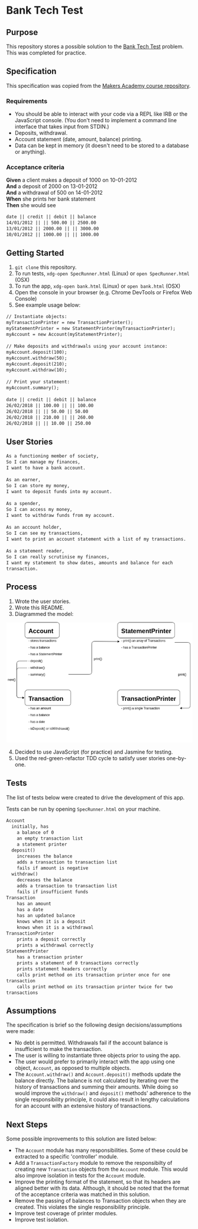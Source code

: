 # Bank Tech Test

## Purpose

This repository stores a possible solution to the [Bank Tech Test](https://github.com/makersacademy/course/blob/master/individual_challenges/bank_tech_test.md) problem. This was completed for practice.

## Specification

This specification was copied from the [Makers Academy course repository](https://github.com/makersacademy/course/blob/master/individual_challenges/bank_tech_test.md).

### Requirements

* You should be able to interact with your code via a REPL like IRB or the JavaScript console. (You don't need to implement a command line interface that takes input from STDIN.)
* Deposits, withdrawal.
* Account statement (date, amount, balance) printing.
* Data can be kept in memory (it doesn't need to be stored to a database or anything).

### Acceptance criteria

**Given** a client makes a deposit of 1000 on 10-01-2012  
**And** a deposit of 2000 on 13-01-2012  
**And** a withdrawal of 500 on 14-01-2012  
**When** she prints her bank statement  
**Then** she would see

```
date || credit || debit || balance
14/01/2012 || || 500.00 || 2500.00
13/01/2012 || 2000.00 || || 3000.00
10/01/2012 || 1000.00 || || 1000.00
```

## Getting Started

1. `git clone` this repository.
2. To run tests, `xdg-open SpecRunner.html` (Linux) or `open SpecRunner.html` (OSX)
3. To run the app, `xdg-open bank.html` (Linux) or `open bank.html` (OSX)
4. Open the console in your browser (e.g. Chrome DevTools or Firefox Web Console)
5. See example usage below:

```
// Instantiate objects:
myTransactionPrinter = new TransactionPrinter();
myStatementPrinter = new StatementPrinter(myTransactionPrinter);
myAccount = new Account(myStatementPrinter);

// Make deposits and withdrawals using your account instance:
myAccount.deposit(100);
myAccount.withdraw(50);
myAccount.deposit(210);
myAccount.withdraw(10);

// Print your statement:
myAccount.summary();

date || credit || debit || balance
26/02/2018 || 100.00 || || 100.00
26/02/2018 || || 50.00 || 50.00
26/02/2018 || 210.00 || || 260.00
26/02/2018 || || 10.00 || 250.00
```

## User Stories

```
As a functioning member of society,
So I can manage my finances,
I want to have a bank account.

As an earner,
So I can store my money,
I want to deposit funds into my account.

As a spender,
So I can access my money,
I want to withdraw funds from my account.

As an account holder,
So I can see my transactions,
I want to print an account statement with a list of my transactions.

As a statement reader,
So I can really scrutinise my finances,
I want my statement to show dates, amounts and balance for each transaction.

```

## Process

1. Wrote the user stories.
2. Wrote this README.
3. Diagrammed the model:

![Process model](https://github.com/rcvink/bank/blob/master/Bank.png)

4. Decided to use JavaScript (for practice) and Jasmine for testing.
5. Used the red-green-refactor TDD cycle to satisfy user stories one-by-one.

## Tests

The list of tests below were created to drive the development of this app.

Tests can be run by opening `SpecRunner.html` on your machine.

```
Account
  initially, has
    a balance of 0
    an empty transaction list
    a statement printer
  deposit()
    increases the balance
    adds a transaction to transaction list
    fails if amount is negative
  withdraw()
    decreases the balance
    adds a transaction to transaction list
    fails if insufficient funds
Transaction
    has an amount
    has a date
    has an updated balance
    knows when it is a deposit
    knows when it is a withdrawal
TransactionPrinter
    prints a deposit correctly
    prints a withdrawal correctly
StatementPrinter
    has a transaction printer
    prints a statement of 0 transactions correctly
    prints statement headers correctly
    calls print method on its transaction printer once for one transaction
    calls print method on its transaction printer twice for two transactions
```

## Assumptions

The specification is brief so the following design decisions/assumptions were made:

* No debt is permitted. Withdrawals fail if the account balance is insufficient to make the transaction.
* The user is willing to instantiate three objects prior to using the app.
* The user would prefer to primarily interact with the app using one object, `Account`, as opposed to multiple objects.
* The `Account.withdraw()` and `Account.deposit()` methods update the balance directly. The balance is not calculated by iterating over the history of transactions and summing their amounts. While doing so would improve the `withdraw()` and `deposit()` methods' adherence to the single responsibility principle, it could also result in lengthy calculations for an account with an extensive history of transactions.

## Next Steps

Some possible improvements to this solution are listed below:
* The `Account` module has many responsibilities. Some of these could be extracted to a specific 'controller' module.
* Add a `TransactionFactory` module to remove the responsibilty of creating new `Transaction` objects from the `Account` module. This would also improve isolation in tests for the `Account` module.
* Improve the printing format of the statement, so that its headers are aligned better with its data. Although, it should be noted that the format of the acceptance criteria was matched in this solution.
* Remove the passing of balances to Transaction objects when they are created. This violates the single responsibility principle.   
* Improve test coverage of printer modules.
* Improve test isolation.
